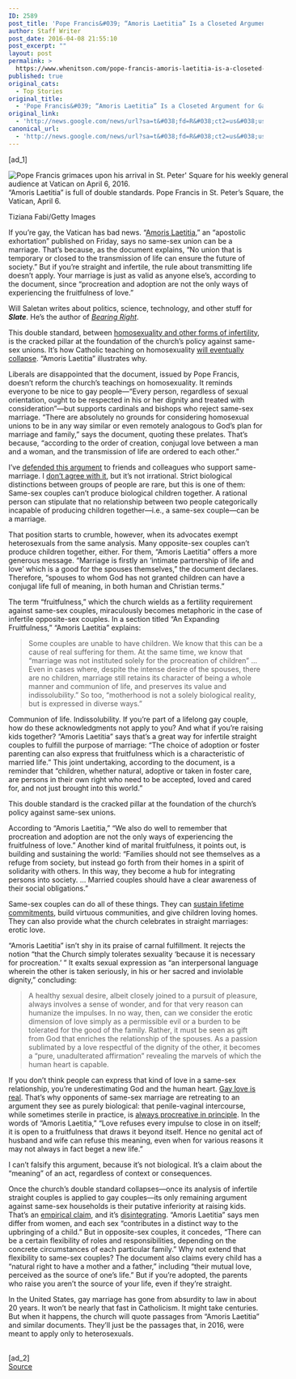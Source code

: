 ```yaml
---
ID: 2589
post_title: 'Pope Francis&#039; “Amoris Laetitia” Is a Closeted Argument for Gay Marriage &#8211; Slate Magazine'
author: Staff Writer
post_date: 2016-04-08 21:55:10
post_excerpt: ""
layout: post
permalink: >
  https://www.whenitson.com/pope-francis-amoris-laetitia-is-a-closeted-argument-for-gay-marriage-slate-magazine/
published: true
original_cats:
  - Top Stories
original_title:
  - 'Pope Francis&#039; “Amoris Laetitia” Is a Closeted Argument for Gay Marriage - Slate Magazine'
original_link:
  - 'http://news.google.com/news/url?sa=t&#038;fd=R&#038;ct2=us&#038;usg=AFQjCNECsC-B3G0pvbOrXZ-l1o63UkrYlA&#038;clid=c3a7d30bb8a4878e06b80cf16b898331&#038;cid=52779079674194&#038;ei=vigIV4DoB8ebhQGy8pugDw&#038;url=http://www.slate.com/articles/news_and_politics/faithbased/2016/04/pope_francis_amoris_laetitia_is_a_closeted_argument_for_gay_marriage.html'
canonical_url:
  - 'http://news.google.com/news/url?sa=t&#038;fd=R&#038;ct2=us&#038;usg=AFQjCNECsC-B3G0pvbOrXZ-l1o63UkrYlA&#038;clid=c3a7d30bb8a4878e06b80cf16b898331&#038;cid=52779079674194&#038;ei=vigIV4DoB8ebhQGy8pugDw&#038;url=http://www.slate.com/articles/news_and_politics/faithbased/2016/04/pope_francis_amoris_laetitia_is_a_closeted_argument_for_gay_marriage.html'
---
```

 [ad_1]
<br><div readability="94.126539071072">

<div class="parbase image slate_image section">


 <div class="" readability="6">
        <figure class="image inline " style="width: 590px;  display: block;margin: 0 auto;float: none;" readability="2"><img src_tag_name="src" title="160408_POL_vatican-attitude" alt="Pope Francis grimaces upon his arrival in St. Peter' Square for his weekly general audience at Vatican on April 6, 2016. " src="http://www.whenitson.com/wp-content/uploads/2016/04/Pope-Francis039-Amoris-Laetitia-Is-a-Closeted-Argument-for-Gay-Marriage-Slate-Magazine.jpg"/><figcaption class="caption"><span>“Amoris Laetitia” is full of double standards. Pope Francis in St. Peter’s Square, the Vatican, April 6.</span></figcaption><p class="credit">Tiziana Fabi/Getty Images</p> 
        </figure></div>
         
</div>

<div class="text text-1 parbase section" readability="41.882149046794">

<p>If you’re gay, the Vatican has bad news. “<a href="http://w2.vatican.va/content/francesco/en/apost_exhortations/documents/papa-francesco_esortazione-ap_20160319_amoris-laetitia.html">Amoris Laetitia</a>,” an “apostolic exhortation” published on Friday, says no same-sex union can be a marriage. That’s because, as the document explains, “No union that is temporary or closed to the transmission of life can ensure the future of society.” But if you’re straight and infertile, the rule about transmitting life doesn’t apply. Your marriage is just as valid as anyone else’s, according to the document, since “procreation and adoption are not the only ways of experiencing the fruitfulness of love.”</p>


</div>




<section class="about-the-author fancy inline with-head" readability="2.672268907563">
  <div class="author-bio" readability="9.7983193277311"><p>Will Saletan writes about politics, science, technology, and other stuff for <b><i>Slate</i></b>. He’s the author of <i><a target="_blank" href="http://www.amazon.com/dp/0520243366/?tag=slatmaga-20">Bearing Right</a></i>.<a href="http://www.amazon.com/dp/0520243366/?tag=slatmaga-20"><i><br/></i></a></p>
</div>
    </section><!-- /.about-the-author --><div class="text-2 text parbase section" readability="27.130434782609">

<p>This double standard, between <a href="http://www.slate.com/articles/health_and_science/human_nature/2013/03/homosexuality_as_infertility_how_to_end_the_gay_marriage_debate.html">homosexuality and other forms of infertility</a>, is the cracked pillar at the foundation of the church’s policy against same-sex unions. It’s how Catholic teaching on homosexuality <a href="http://www.slate.com/articles/news_and_politics/frame_game/2014/12/conservative_case_for_gay_marriage_how_to_talk_to_your_antigay_religious.html">will eventually collapse</a>. “Amoris Laetitia” illustrates why.</p>


</div>







<div class="text-3 text parbase section" readability="44">

<p>Liberals are disappointed that the document, issued by Pope Francis, doesn’t reform the church’s teachings on homosexuality. It reminds everyone to be nice to gay people—“Every person, regardless of sexual orientation, ought to be respected in his or her dignity and treated with consideration”—but supports cardinals and bishops who reject same-sex marriage. “There are absolutely no grounds for considering homosexual unions to be in any way similar or even remotely analogous to God’s plan for marriage and family,” says the document, quoting these prelates. That’s because, “according to the order of creation, conjugal love between a man and a woman, and the transmission of life are ordered to each other.”</p>


</div>

<div class="text parbase text-4 section" readability="34.463203463203">

<p>I’ve <a href="http://www.slate.com/blogs/saletan/2014/03/12/homosexuality_and_racism_why_gay_marriage_and_interracial_marriage_are_different.html">defended this argument</a> to friends and colleagues who support same-marriage. I <a href="http://www.slate.com/articles/news_and_politics/frame_game/2015/04/the_glaring_contradiction_at_the_heart_of_the_anti_gay_marriage_argument.html">don’t agree with it</a>, but it’s not irrational. Strict biological distinctions between groups of people are rare, but this is one of them: Same-sex couples can’t produce biological children together. A rational person can stipulate that no relationship between two people categorically incapable of producing children together—i.e., a same-sex couple—can be a marriage.</p>


</div>












<div class="text parbase text-5 section" readability="42">

<p>That position starts to crumble, however, when its advocates exempt heterosexuals from the same analysis. Many opposite-sex couples can’t produce children together, either. For them, “Amoris Laetitia” offers a more generous message. “Marriage is firstly an ‘intimate partnership of life and love’ which is a good for the spouses themselves,” the document declares. Therefore, “spouses to whom God has not granted children can have a conjugal life full of meaning, in both human and Christian terms.”</p>


</div>

<div class="text text-6 parbase section" readability="37">

<p>The term “fruitfulness,” which the church wields as a fertility requirement against same-sex couples, miraculously becomes metaphoric in the case of infertile opposite-sex couples. In a section titled “An Expanding Fruitfulness,” “Amoris Laetitia” explains:</p>


</div>

<div class="text parbase text-7 section">

<blockquote>Some couples are unable to have children. We know that this can be a cause of real suffering for them. At the same time, we know that “marriage was not instituted solely for the procreation of children” … Even in cases where, despite the intense desire of the spouses, there are no children, marriage still retains its character of being a whole manner and communion of life, and preserves its value and indissolubility.” So too, “motherhood is not a solely biological reality, but is expressed in diverse ways.”</blockquote>


</div>

<div class="text parbase text-8 section" readability="43">

<p>Communion of life. Indissolubility. If you’re part of a lifelong gay couple, how do these acknowledgments not apply to you? And what if you’re raising kids together? “Amoris Laetitia” says that’s a great way for infertile straight couples to fulfill the purpose of marriage: “The choice of adoption or foster parenting can also express that fruitfulness which is a characteristic of married life.” This joint undertaking, according to the document, is a reminder that “children, whether natural, adoptive or taken in foster care, are persons in their own right who need to be accepted, loved and cared for, and not just brought into this world.”</p>


</div>

<div class="pullquotebox section" readability="6.5">
 

<aside class="pullquote" readability="3"><p class="quote">This double standard is the cracked pillar at the foundation of the church’s policy against same-sex unions.</p>
  
  
</aside></div>

<div class="text parbase text-9 section" readability="40">

<p>According to “Amoris Laetitia,” “We also do well to remember that procreation and adoption are not the only ways of experiencing the fruitfulness of love.” Another kind of marital fruitfulness, it points out, is building and sustaining the world: “Families should not see themselves as a refuge from society, but instead go forth from their homes in a spirit of solidarity with others. In this way, they become a hub for integrating persons into society. … Married couples should have a clear awareness of their social obligations.”</p>


</div>

<div class="text parbase text-10 section" readability="31.578947368421">

<p>Same-sex couples can do all of these things. They can <a href="http://www.slate.com/articles/news_and_politics/ballot_box/2003/11/its_the_commitment_stupid.html">sustain lifetime commitments</a>, build virtuous communities, and give children loving homes. They can also provide what the church celebrates in straight marriages: erotic love.</p>


</div>

<div class="text-11 text parbase section" readability="37">

<p>“Amoris Laetitia” isn’t shy in its praise of carnal fulfillment. It rejects the notion “that the Church simply tolerates sexuality ‘because it is necessary for procreation.’ ” It exalts sexual expression as “an interpersonal language wherein the other is taken seriously, in his or her sacred and inviolable dignity,” concluding:</p>


</div>

<div class="text-12 text parbase section">

<blockquote>A healthy sexual desire, albeit closely joined to a pursuit of pleasure, always involves a sense of wonder, and for that very reason can humanize the impulses. In no way, then, can we consider the erotic dimension of love simply as a permissible evil or a burden to be tolerated for the good of the family. Rather, it must be seen as gift from God that enriches the relationship of the spouses. As a passion sublimated by a love respectful of the dignity of the other, it becomes a “pure, unadulterated affirmation” revealing the marvels of which the human heart is capable.</blockquote>


</div>

<div class="text-13 text parbase section" readability="37.138508371385">

<p>If you don’t think people can express that kind of love in a same-sex relationship, you’re underestimating God and the human heart. <a href="http://larryalextaunton.com/podcast/debating-gay-marriage/">Gay love is real</a>. That’s why opponents of same-sex marriage are retreating to an argument they see as purely biological: that penile-vaginal intercourse, while sometimes sterile in practice, is <a href="http://www.slate.com/articles/news_and_politics/jurisprudence/2013/03/gay_marriage_and_sex_why_do_defenders_of_doma_and_prop_8_worship_coitus.html">always procreative in principle</a>. In the words of “Amoris Laetitia,” “Love refuses every impulse to close in on itself; it is open to a fruitfulness that draws it beyond itself. Hence no genital act of husband and wife can refuse this meaning, even when for various reasons it may not always in fact beget a new life.”</p>


</div>

<div class="text text-14 parbase section" readability="35">

<p>I can’t falsify this argument, because it’s not biological. It’s a claim about the “meaning” of an act, regardless of context or consequences.</p>


</div>






<div class="text text-15 parbase section" readability="42.625">

<p>Once the church’s double standard collapses—once its analysis of infertile straight couples is applied to gay couples—its only remaining argument against same-sex households is their putative inferiority at raising kids. That’s an <a href="http://www.slate.com/articles/health_and_science/human_nature/2012/06/new_family_structures_study_is_gay_parenthood_bad_or_is_gay_marriage_good_.html">empirical claim</a>, and it’s <a href="http://www.slate.com/articles/double_x/doublex/features/2012/gay_parents_study/gay_parents_study_mark_regnerus_and_william_saletan_debate_new_research_.html">disintegrating</a>. “Amoris Laetitia” says men differ from women, and each sex “contributes in a distinct way to the upbringing of a child.” But in opposite-sex couples, it concedes, “There can be a certain flexibility of roles and responsibilities, depending on the concrete circumstances of each particular family.” Why not extend that flexibility to same-sex couples? The document also claims every child has a “natural right to have a mother and a father,” including “their mutual love, perceived as the source of one’s life.” But if you’re adopted, the parents who raise you aren’t the source of your life, even if they’re straight.</p>


</div>

<div class="text parbase text-16 section" readability="39">

<p>In the United States, gay marriage has gone from absurdity to law in about 20 years. It won’t be nearly that fast in Catholicism. It might take centuries. But when it happens, the church will quote passages from “Amoris Laetitia” and similar documents. They’ll just be the passages that, in 2016, were meant to apply only to heterosexuals.</p>


</div>
</div>
<br>[ad_2]
<br><a href="http://news.google.com/news/url?sa=t&#038;fd=R&#038;ct2=us&#038;usg=AFQjCNECsC-B3G0pvbOrXZ-l1o63UkrYlA&#038;clid=c3a7d30bb8a4878e06b80cf16b898331&#038;cid=52779079674194&#038;ei=vigIV4DoB8ebhQGy8pugDw&#038;url=http://www.slate.com/articles/news_and_politics/faithbased/2016/04/pope_francis_amoris_laetitia_is_a_closeted_argument_for_gay_marriage.html">Source </a>